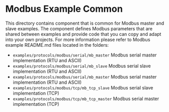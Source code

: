 # Modbus Example Common

This directory contains component that is common for Modbus master and slave examples. The component defines Modbus parameters that are shared between examples and provide code that you can copy and adapt into your own projects.
For more information please refer to Modbus example README.md files located in the folders:

* `examples/protocols/modbus/serial/mb_master` Modbus serial master implementation (RTU and ASCII)
* `examples/protocols/modbus/serial/mb_slave` Modbus serial slave implementation (RTU and ASCII)
* `examples/protocols/modbus/serial/mb_master` Modbus serial master implementation (RTU and ASCII)
* `examples/protocols/modbus/tcp/mb_tcp_slave` Modbus serial slave implementation (TCP)
* `examples/protocols/modbus/tcp/mb_tcp_master` Modbus serial master implementation (TCP)